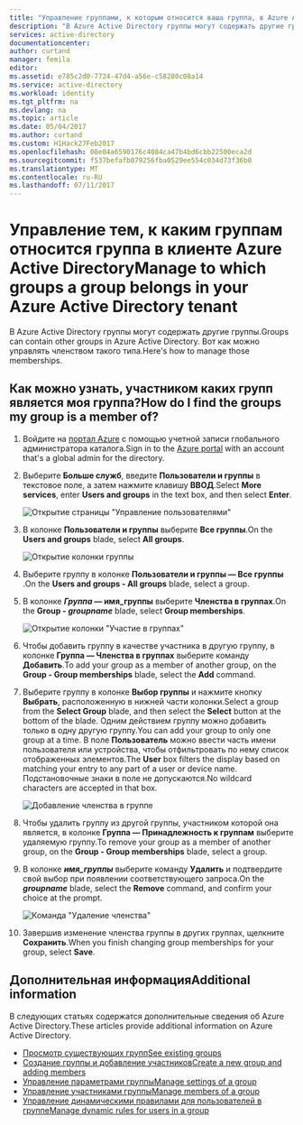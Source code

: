 ```yaml
---
title: "Управление группами, к которым относится ваша группа, в Azure Active Directory | Документы Майкрософт"
description: "В Azure Active Directory группы могут содержать другие группы. Вот как можно управлять членством такого типа."
services: active-directory
documentationcenter: 
author: curtand
manager: femila
editor: 
ms.assetid: e785c2d0-7724-47d4-a56e-c58280c08a14
ms.service: active-directory
ms.workload: identity
ms.tgt_pltfrm: na
ms.devlang: na
ms.topic: article
ms.date: 05/04/2017
ms.author: curtand
ms.custom: H1Hack27Feb2017
ms.openlocfilehash: 08e04a6590176c4084ca47b4bd6cbb22500eca2d
ms.sourcegitcommit: f537befafb079256fba0529ee554c034d73f36b0
ms.translationtype: MT
ms.contentlocale: ru-RU
ms.lasthandoff: 07/11/2017
---
```

# <a name="manage-to-which-groups-a-group-belongs-in-your-azure-active-directory-tenant"></a><span data-ttu-id="c846d-104">Управление тем, к каким группам относится группа в клиенте Azure Active Directory</span><span class="sxs-lookup"><span data-stu-id="c846d-104">Manage to which groups a group belongs in your Azure Active Directory tenant</span></span>
<span data-ttu-id="c846d-105">В Azure Active Directory группы могут содержать другие группы.</span><span class="sxs-lookup"><span data-stu-id="c846d-105">Groups can contain other groups in Azure Active Directory.</span></span> <span data-ttu-id="c846d-106">Вот как можно управлять членством такого типа.</span><span class="sxs-lookup"><span data-stu-id="c846d-106">Here's how to manage those memberships.</span></span>

## <a name="how-do-i-find-the-groups-my-group-is-a-member-of"></a><span data-ttu-id="c846d-107">Как можно узнать, участником каких групп является моя группа?</span><span class="sxs-lookup"><span data-stu-id="c846d-107">How do I find the groups my group is a member of?</span></span>
1. <span data-ttu-id="c846d-108">Войдите на [портал Azure](https://portal.azure.com) с помощью учетной записи глобального администратора каталога.</span><span class="sxs-lookup"><span data-stu-id="c846d-108">Sign in to the [Azure portal](https://portal.azure.com) with an account that's a global admin for the directory.</span></span>
2. <span data-ttu-id="c846d-109">Выберите **Больше служб**, введите **Пользователи и группы** в текстовое поле, а затем нажмите клавишу **ВВОД**.</span><span class="sxs-lookup"><span data-stu-id="c846d-109">Select **More services**, enter **Users and groups** in the text box, and then select **Enter**.</span></span>

   ![Открытие страницы "Управление пользователями"](./media/active-directory-groups-membership-azure-portal/search-user-management.png)
3. <span data-ttu-id="c846d-111">В колонке **Пользователи и группы** выберите **Все группы**.</span><span class="sxs-lookup"><span data-stu-id="c846d-111">On the **Users and groups** blade, select **All groups**.</span></span>

   ![Открытие колонки группы](./media/active-directory-groups-membership-azure-portal/view-groups-blade.png)
4. <span data-ttu-id="c846d-113">Выберите группу в колонке **Пользователи и группы — Все группы** .</span><span class="sxs-lookup"><span data-stu-id="c846d-113">On the **Users and groups - All groups** blade, select a group.</span></span>
5. <span data-ttu-id="c846d-114">В колонке ***Группа —* имя_группы** выберите **Членства в группах**.</span><span class="sxs-lookup"><span data-stu-id="c846d-114">On the **Group - *groupname*** blade, select **Group memberships**.</span></span>

   ![Открытие колонки "Участие в группах"](./media/active-directory-groups-membership-azure-portal/group-membership-blade.png)
6. <span data-ttu-id="c846d-116">Чтобы добавить группу в качестве участника в другую группу, в колонке **Группа — Членства в группах** выберите команду **Добавить**.</span><span class="sxs-lookup"><span data-stu-id="c846d-116">To add your group as a member of another group, on the **Group - Group memberships** blade, select the **Add** command.</span></span>
7. <span data-ttu-id="c846d-117">Выберите группу в колонке **Выбор группы** и нажмите кнопку **Выбрать**, расположенную в нижней части колонки.</span><span class="sxs-lookup"><span data-stu-id="c846d-117">Select a group from the **Select Group** blade, and then select the **Select** button at the bottom of the blade.</span></span> <span data-ttu-id="c846d-118">Одним действием группу можно добавить только в одну другую группу.</span><span class="sxs-lookup"><span data-stu-id="c846d-118">You can add your group to only one group at a time.</span></span> <span data-ttu-id="c846d-119">В поле **Пользователь** можно ввести часть имени пользователя или устройства, чтобы отфильтровать по нему список отображенных элементов.</span><span class="sxs-lookup"><span data-stu-id="c846d-119">The **User** box filters the display based on matching your entry to any part of a user or device name.</span></span> <span data-ttu-id="c846d-120">Подстановочные знаки в поле не допускаются.</span><span class="sxs-lookup"><span data-stu-id="c846d-120">No wildcard characters are accepted in that box.</span></span>

   ![Добавление членства в группе](./media/active-directory-groups-membership-azure-portal/add-group-membership.png)
8. <span data-ttu-id="c846d-122">Чтобы удалить группу из другой группы, участником которой она является, в колонке **Группа — Принадлежность к группам** выберите удаляемую группу.</span><span class="sxs-lookup"><span data-stu-id="c846d-122">To remove your group as a member of another group, on the **Group - Group memberships** blade, select a group.</span></span>
9. <span data-ttu-id="c846d-123">В колонке ***имя_группы*** выберите команду **Удалить** и подтвердите свой выбор при появлении соответствующего запроса.</span><span class="sxs-lookup"><span data-stu-id="c846d-123">On the ***groupname*** blade, select the **Remove** command, and confirm your choice at the prompt.</span></span>

   ![Команда "Удаление членства"](./media/active-directory-groups-membership-azure-portal/remove-group-membership.png)
10. <span data-ttu-id="c846d-125">Завершив изменение членства группы в других группах, щелкните **Сохранить**.</span><span class="sxs-lookup"><span data-stu-id="c846d-125">When you finish changing group memberships for your group, select **Save**.</span></span>

## <a name="additional-information"></a><span data-ttu-id="c846d-126">Дополнительная информация</span><span class="sxs-lookup"><span data-stu-id="c846d-126">Additional information</span></span>
<span data-ttu-id="c846d-127">В следующих статьях содержатся дополнительные сведения об Azure Active Directory.</span><span class="sxs-lookup"><span data-stu-id="c846d-127">These articles provide additional information on Azure Active Directory.</span></span>

* [<span data-ttu-id="c846d-128">Просмотр существующих групп</span><span class="sxs-lookup"><span data-stu-id="c846d-128">See existing groups</span></span>](active-directory-groups-view-azure-portal.md)
* [<span data-ttu-id="c846d-129">Создание группы и добавление участников</span><span class="sxs-lookup"><span data-stu-id="c846d-129">Create a new group and adding members</span></span>](active-directory-groups-create-azure-portal.md)
* [<span data-ttu-id="c846d-130">Управление параметрами группы</span><span class="sxs-lookup"><span data-stu-id="c846d-130">Manage settings of a group</span></span>](active-directory-groups-settings-azure-portal.md)
* [<span data-ttu-id="c846d-131">Управление участниками группы</span><span class="sxs-lookup"><span data-stu-id="c846d-131">Manage members of a group</span></span>](active-directory-groups-members-azure-portal.md)
* [<span data-ttu-id="c846d-132">Управление динамическими правилами для пользователей в группе</span><span class="sxs-lookup"><span data-stu-id="c846d-132">Manage dynamic rules for users in a group</span></span>](active-directory-groups-dynamic-membership-azure-portal.md)
